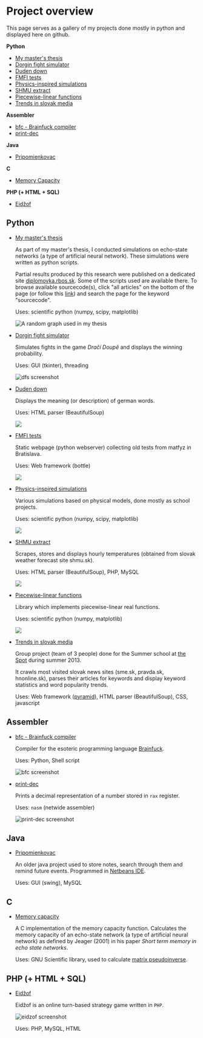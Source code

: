 Project overview
================

This page serves as a gallery of my projects done mostly in python and displayed here on github.

**Python**
*	[My master's thesis](#thesis)
*	[Dorgin fight simulator](#dfs)
*	[Duden down](#duden)
*	[FMFI tests](#fmfi)
*	[Physics-inspired simulations](#fyzsim)
*	[SHMU extract](#shmu)
*	[Piecewise-linear functions](#plf)
*	[Trends in slovak media](#trendy)

**Assembler**
*	[bfc - Brainfuck compiler](#bfc)
*	[print-dec](#printdec)

**Java**
*	[Pripomienkovac](#pripo)

**C**
*	[Memory Capacity](#mcc)

**PHP (+ HTML + SQL)**
*	[Eidžof](#eidzof)

Python
------
*	<a name="thesis"></a>[My master's thesis](http://diplomovka.rbos.sk)

	As part of my master's thesis, I conducted simulations on echo-state networks (a type of artificial neural network). These simulations were written as python scripts.

	Partial results produced by this research were published on a dedicated site [diplomovka.rbos.sk](http://diplomovka.rbos.sk). Some of the scripts used are available there. To browse available sourcecode(s), click "all articles" on the bottom of the page (or follow this [link](http://diplomovka.rbos.sk/?a=all)) and search the page for the keyword "sourcecode".

	Uses: scientific python (numpy, scipy, matplotlib)

	![A random graph used in my thesis](diplo-forget-ortho.png)

*	<a name="dfs"></a>[Dorgin fight simulator](https://github.com/radomirbosak/dorgin-fight-simulator)

	Simulates fights in the game *Dračí Doupě* and displays the winning probability.

	Uses: GUI (tkinter), threading

	![dfs screenshot](https://raw.githubusercontent.com/radomirbosak/dorgin-fight-simulator/master/screenshot-dfs22-ubuntu.png)

*	<a name="duden"></a>[Duden down](https://github.com/radomirbosak/duden-down)

	Displays the meaning (or description) of german words.

	Uses: HTML parser (BeautifulSoup)

	![](https://raw.githubusercontent.com/radomirbosak/duden-down/master/screenshot.png)

*	<a name="fmfi"></a>[FMFI tests](https://github.com/radomirbosak/fmfi-tests)

	Static webpage (python webserver) collecting old tests from matfyz in Bratislava.

	Uses: Web framework (bottle)

	![](https://raw.githubusercontent.com/radomirbosak/fmfi-tests/master/scr.png)

*	<a name="fyzsim"></a>[Physics-inspired simulations](https://github.com/radomirbosak/fyzsim)

	Various simulations based on physical models, done mostly as school projects.

	Uses: scientific python (numpy, scipy, matplotlib)

	![](https://raw.githubusercontent.com/radomirbosak/fyzsim/master/scr1.png)

*	<a name="shmu"></a>[SHMU extract](https://github.com/radomirbosak/shmu-extract)

	Scrapes, stores and displays hourly temperatures (obtained from slovak weather forecast site shmu.sk).

	Uses: HTML parser (BeautifulSoup), PHP, MySQL

	![](https://raw.githubusercontent.com/radomirbosak/shmu-extract/master/scr-mobile.png)

*	<a name="plf"></a>[Piecewise-linear functions](https://github.com/radomirbosak/plf)

	Library which implements piecewise-linear real functions.

	Uses: scientific python (numpy, matplotlib)

	![](https://github.com/radomirbosak/plf/blob/master/scr.png)

*	<a name="trendy"></a>[Trends in slovak media](https://github.com/radomirbosak/trendy)

	Group project (team of 3 people) done for the Summer school at [the Spot](http://www.thespot.sk/en) during summer 2013.

	It crawls most visited slovak news sites (sme.sk, pravda.sk, hnonline.sk), parses their articles for keywords and display keyword statistics and word popularity trends.

	Uses: Web framework ([pyramid](http://www.pylonsproject.org/)), HTML parser (BeautifulSoup), CSS, javascript


Assembler
---------

*	<a name="bfc"></a>[bfc - Brainfuck compiler](https://github.com/radomirbosak/bfc)

	Compiler for the esoteric programming language [Brainfuck](https://en.wikipedia.org/wiki/Brainfuck).

	Uses: Python, Shell script

	![bfc screenshot](https://raw.githubusercontent.com/radomirbosak/bfc/master/screenshot.png)


*	<a name="printdec"></a>[print-dec](https://github.com/radomirbosak/print-dec)
	
	Prints a decimal representation of a number stored in `rax` register. 

	Uses: `nasm` (netwide assembler)

	![print-dec screenshot](https://raw.githubusercontent.com/radomirbosak/print-dec/master/screenshot.png)

Java
----

*	<a name="pripo"></a>[Pripomienkovac](https://github.com/radomirbosak/pripomienkovac)

	An older java project used to store notes, search through them and remind future events. Programmed in [Netbeans IDE](https://netbeans.org/).

	Uses: GUI (swing), MySQL

C
--

*	<a name="mcc"></a>[Memory capacity](https://github.com/radomirbosak/c-memory-capacity)

	A C implementation of the memory capacity function. Calculates the memory capacity of an echo-state network (a type of artificial neural network) as defined by Jeager (2001) in his paper *Short term memory in echo state networks*.

	Uses: GNU Scientific library, used to calculate [matrix pseudoinverse](https://en.wikipedia.org/wiki/Moore%E2%80%93Penrose_pseudoinverse).

PHP (+ HTML + SQL)
------------------

*	<a name="eidzof"></a>[Eidžof](https://github.com/radomirbosak/eidzof)

	Eidžof is an online turn-based strategy game written in `PHP`.

	![eidzof screenshot](https://raw.githubusercontent.com/radomirbosak/eidzof/master/screenshot-hry_2009-10-4.png)

	Uses: PHP, MySQL, HTML